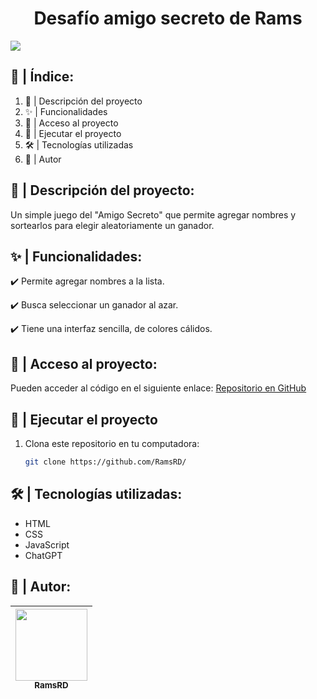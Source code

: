 <h1 align="center"> Desafío amigo secreto de Rams</h1>

<p align="left">
   <img src="https://img.shields.io/badge/ESTATUS-CULMINADO-blue">
   </p>

## 📌 | Índice:
1. 📖 | Descripción del proyecto 
3. ✨ | Funcionalidades  
4. 🔗 | Acceso al proyecto
5. 🚀 | Ejecutar el proyecto
6. 🛠️ | Tecnologías utilizadas  
7. 👤 | Autor 

## 📖 | Descripción del proyecto: 
Un simple juego del "Amigo Secreto" que permite agregar nombres y sortearlos para elegir aleatoriamente un ganador.  

## ✨ | Funcionalidades:
✔️ Permite agregar nombres a la lista.

✔️ Busca seleccionar un ganador al azar.

✔️ Tiene una interfaz sencilla, de colores cálidos.

## 🔗 | Acceso al proyecto:
Pueden acceder al código en el siguiente enlace: [Repositorio en GitHub](https://github.com/RamsRD) 

## 🚀 | Ejecutar el proyecto  
1. Clona este repositorio en tu computadora:  
   ```bash
   git clone https://github.com/RamsRD/

## 🛠️ | Tecnologías utilizadas: 
- HTML  
- CSS  
- JavaScript  
- ChatGPT

## 👤 | Autor:

|[<img src="https://avatars.githubusercontent.com/u/194618244?s" width=115><br><sub>RamsRD</sub>](https://github.com/RamsRD)|
| :---: |
